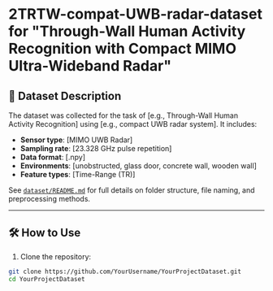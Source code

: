 # 2TRTW-compat-UWB-radar-dataset for "Through-Wall Human Activity Recognition with Compact MIMO Ultra-Wideband Radar" 

## 📂 Dataset Description

The dataset was collected for the task of [e.g., Through-Wall Human Activity Recognition] using [e.g., compact UWB radar system]. It includes:

- **Sensor type**: [MIMO UWB Radar]
- **Sampling rate**: [23.328 GHz pulse repetition]
- **Data format**: [.npy]
- **Environments**: [unobstructed, glass door, concrete wall, wooden wall]
- **Feature types**: [Time-Range (TR)]

See [`dataset/README.md`](dataset/README.md) for full details on folder structure, file naming, and preprocessing methods.

---

## 🛠️ How to Use

1. Clone the repository:

```bash
git clone https://github.com/YourUsername/YourProjectDataset.git
cd YourProjectDataset
